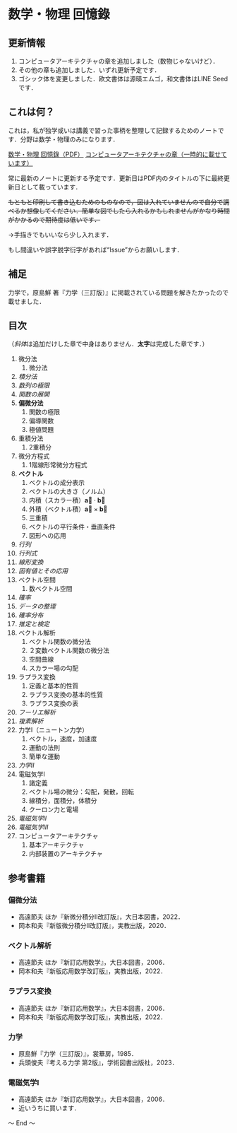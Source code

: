 # 数学・物理 回憶錄


## 更新情報

1. コンピュータアーキテクチャの章を追加しました（数物じゃないけど）．
1. その他の章も追加しました．いずれ更新予定です．
1. ゴシック体を変更しました．欧文書体は源暎エムゴ，和文書体はLINE Seedです．


## これは何？

これは，私が独学或いは講義で習った事柄を整理して記録するためのノートです．分野は数学・物理のみになります．

[数学・物理 回憶錄（PDF）](Doc/メイン.pdf)
[コンピュータアーキテクチャの章（一時的に載せています）](Doc/メイン.pdf#page=57)

常に最新のノートに更新する予定です．更新日はPDF内のタイトルの下に最終更新日として載っています．

~~もともと印刷して書き込むためのものなので，図は入れていませんので自分で調べるか想像してください．簡単な図でしたら入れるかもしれませんがかなり時間がかかるので期待度は低いです．~~

→手描きでもいいなら少し入れます．

もし間違いや誤字脱字衍字があれば“Issue”からお願いします．

## 補足

力学で，原島鮮 著『力学（三訂版）』に掲載されている問題を解きたかったので載せました．


## 目次
（*斜体*は追加だけした章で中身はありません．**太字**は完成した章です．）

1. 微分法
	1. 微分法
1. *積分法*
1. *数列の極限*
1. *関数の展開*
1. **偏微分法**
	1. 関数の極限
	1. 偏導関数
	1. 極値問題
1. 重積分法
	1. 2重積分
1. 微分方程式
	1. 1階線形常微分方程式
1. **ベクトル**
	1. ベクトルの成分表示
	1. ベクトルの大きさ（ノルム）
	1. 内積（スカラー積）$\mathbf{\overrightarrow{a}} \cdot \mathbf{\overrightarrow{b}}$
	1. 外積（ベクトル積）$\mathbf{\overrightarrow{a}} \times \mathbf{\overrightarrow{b}}$
	1. 三重積
	1. ベクトルの平行条件・垂直条件
	1. 図形への応用
1. *行列*
1. *行列式*
1. *線形変換*
1. *固有値とその応用*
1. ベクトル空間
	1. 数ベクトル空間
1. *確率*
1. *データの整理*
1. *確率分布*
1. *推定と検定*
1. ベクトル解析
	1. ベクトル関数の微分法
	1. ２変数ベクトル関数の微分法
	1. 空間曲線
	1. スカラー場の勾配
1. ラプラス変換
	1. 定義と基本的性質
	1. ラプラス変換の基本的性質
	1. ラプラス変換の表
1. *フーリエ解析*
1. *複素解析*
1. 力学I（ニュートン力学）
	1. ベクトル，速度，加速度
	1. 運動の法則
	1. 簡単な運動
1. *力学II*
1. 電磁気学I
	1. 諸定義
	1. ベクトル場の微分：勾配，発散，回転
	1. 線積分，面積分，体積分
	1. クーロン力と電場
1. *電磁気学II*
1. *電磁気学III*
1. コンピュータアーキテクチャ
	1. 基本アーキテクチャ
	1. 内部装置のアーキテクチャ

## 参考書籍

### 偏微分法

- 高遠節夫 ほか『新微分積分Ⅱ改訂版』，大日本図書，2022．
- 岡本和夫『新版微分積分Ⅱ改訂版』，実教出版，2020．


### ベクトル解析

- 高遠節夫 ほか『新訂応用数学』，大日本図書，2006．
- 岡本和夫『新版応用数学改訂版』，実教出版，2022．


### ラプラス変換

- 高遠節夫 ほか『新訂応用数学』，大日本図書，2006．
- 岡本和夫『新版応用数学改訂版』，実教出版，2022．


### 力学

- 原島鮮『力学（三訂版）』，裳華房，1985．
- 兵頭俊夫『考える力学 第2版』，学術図書出版社，2023．


### 電磁気学I

- 高遠節夫 ほか『新訂応用数学』，大日本図書，2006．
- 近いうちに買います．

～ End ～
